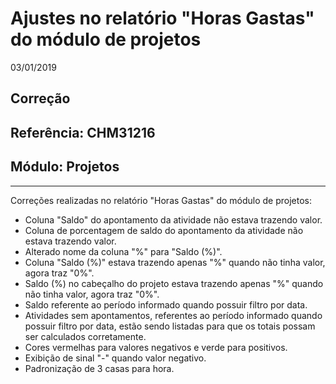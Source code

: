# Ajustes no relatório "Horas Gastas" do módulo de projetos
03/01/2019
## Correção
## Referência: CHM31216
## Módulo: Projetos
***

Correções realizadas no relatório "Horas Gastas" do módulo de projetos:

- Coluna "Saldo" do apontamento da atividade não estava trazendo valor.
- Coluna de porcentagem de saldo do apontamento da atividade não estava trazendo valor.
- Alterado nome da coluna "%" para "Saldo (%)".
- Coluna "Saldo (%)" estava trazendo apenas "%" quando não tinha valor, agora traz "0%".
- Saldo (%) no cabeçalho do projeto estava trazendo apenas "%" quando não tinha valor, agora traz "0%".
- Saldo referente ao período informado quando possuir filtro por data.
- Atividades sem apontamentos, referentes ao período informado quando possuir filtro por data, estão sendo listadas para que os totais possam ser calculados corretamente.
- Cores vermelhas para valores negativos e verde para positivos.
- Exibição de sinal "-" quando valor negativo.
- Padronização de 3 casas para hora.